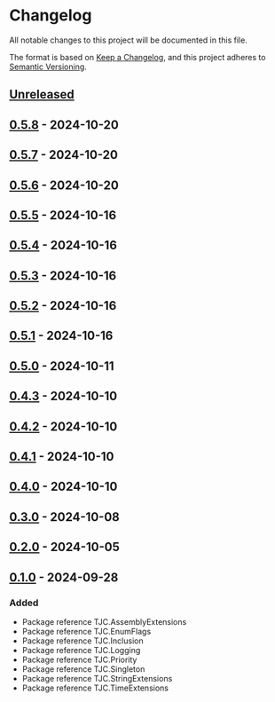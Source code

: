 # Changelog

All notable changes to this project will be documented in this file.

The format is based on [Keep a Changelog](https://keepachangelog.com/en/1.1.0/),
and this project adheres to [Semantic Versioning](https://semver.org/spec/v2.0.0.html).

## [Unreleased]

## [0.5.8] - 2024-10-20

## [0.5.7] - 2024-10-20

## [0.5.6] - 2024-10-20

## [0.5.5] - 2024-10-16

## [0.5.4] - 2024-10-16

## [0.5.3] - 2024-10-16

## [0.5.2] - 2024-10-16

## [0.5.1] - 2024-10-16

## [0.5.0] - 2024-10-11

## [0.4.3] - 2024-10-10

## [0.4.2] - 2024-10-10

## [0.4.1] - 2024-10-10

## [0.4.0] - 2024-10-10

## [0.3.0] - 2024-10-08

## [0.2.0] - 2024-10-05

## [0.1.0] - 2024-09-28

### Added

- Package reference TJC.AssemblyExtensions
- Package reference TJC.EnumFlags
- Package reference TJC.Inclusion
- Package reference TJC.Logging
- Package reference TJC.Priority
- Package reference TJC.Singleton
- Package reference TJC.StringExtensions
- Package reference TJC.TimeExtensions

[Unreleased]: https://github.com/TJC-Tools/TJC.Collection.Core/compare/v0.5.8...HEAD

[0.5.8]: https://github.com/TJC-Tools/TJC.Collection.Core/compare/v0.5.7...v0.5.8

[0.5.7]: https://github.com/TJC-Tools/TJC.Collection.Core/compare/v0.5.6...v0.5.7

[0.5.6]: https://github.com/TJC-Tools/TJC.Collection.Core/compare/v0.5.5...v0.5.6

[0.5.5]: https://github.com/TJC-Tools/TJC.Collection.Core/compare/v0.5.4...v0.5.5

[0.5.4]: https://github.com/TJC-Tools/TJC.Collection.Core/compare/v0.5.3...v0.5.4

[0.5.3]: https://github.com/TJC-Tools/TJC.Collection.Core/compare/v0.5.2...v0.5.3

[0.5.2]: https://github.com/TJC-Tools/TJC.Collection.Core/compare/v0.5.1...v0.5.2

[0.5.1]: https://github.com/TJC-Tools/TJC.Collection.Core/compare/v0.5.0...v0.5.1

[0.5.0]: https://github.com/TJC-Tools/TJC.Collection.Core/compare/v0.4.3...v0.5.0

[0.4.3]: https://github.com/TJC-Tools/TJC.Collection.Core/compare/v0.4.2...v0.4.3

[0.4.2]: https://github.com/TJC-Tools/TJC.Collection.Core/compare/v0.4.1...v0.4.2

[0.4.1]: https://github.com/TJC-Tools/TJC.Collection.Core/compare/v0.4.0...v0.4.1

[0.4.0]: https://github.com/TJC-Tools/TJC.Collection.Core/compare/v0.3.0...v0.4.0

[0.3.0]: https://github.com/TJC-Tools/TJC.Collection.Core/compare/v0.2.0...v0.3.0

[0.2.0]: https://github.com/TJC-Tools/TJC.Collection.Core/compare/v0.1.0...v0.2.0

[0.1.0]: https://github.com/TJC-Tools/TJC.Collection.Core/releases/tag/v0.1.0
